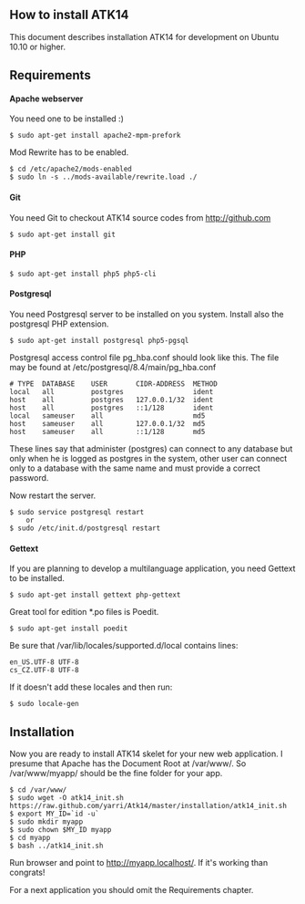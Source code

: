 How to install ATK14
--------------------

This document describes installation ATK14 for development on Ubuntu 10.10 or higher.

## Requirements

#### Apache webserver

You need one to be installed :)


    $ sudo apt-get install apache2-mpm-prefork


Mod Rewrite has to be enabled.

    $ cd /etc/apache2/mods-enabled
    $ sudo ln -s ../mods-available/rewrite.load ./

#### Git

You need Git to checkout ATK14 source codes from http://github.com

    $ sudo apt-get install git

#### PHP

    $ sudo apt-get install php5 php5-cli

#### Postgresql

You need Postgresql server to be installed on you system. Install also the postgresql PHP extension.

    $ sudo apt-get install postgresql php5-pgsql

Postgresql access control file pg_hba.conf should look like this. The file may be found at /etc/postgresql/8.4/main/pg_hba.conf

    # TYPE  DATABASE    USER       CIDR-ADDRESS  METHOD
    local   all         postgres                 ident
    host    all         postgres   127.0.0.1/32  ident
    host    all         postgres   ::1/128       ident
    local   sameuser    all                      md5
    host    sameuser    all        127.0.0.1/32  md5
    host    sameuser    all        ::1/128       md5

These lines say that administer (postgres) can connect to any database but only when he is logged as postgres in the system, other user can connect only to a database with the same name and must provide a correct password.

Now restart the server.

    $ sudo service postgresql restart
		or
    $ sudo /etc/init.d/postgresql restart

#### Gettext

If you are planning to develop a multilanguage application, you need Gettext to be installed.

    $ sudo apt-get install gettext php-gettext

Great tool for edition *.po files is Poedit.

    $ sudo apt-get install poedit

Be sure that /var/lib/locales/supported.d/local contains lines:

    en_US.UTF-8 UTF-8
    cs_CZ.UTF-8 UTF-8

If it doesn't add these locales and then run:

    $ sudo locale-gen

## Installation

Now you are ready to install ATK14 skelet for your new web application. I presume that Apache has the Document Root at /var/www/. So /var/www/myapp/ should be the fine folder for your app.

    $ cd /var/www/
    $ sudo wget -O atk14_init.sh https://raw.github.com/yarri/Atk14/master/installation/atk14_init.sh
    $ export MY_ID=`id -u`
    $ sudo mkdir myapp
    $ sudo chown $MY_ID myapp
    $ cd myapp
    $ bash ../atk14_init.sh

Run browser and point to http://myapp.localhost/. If it's working than congrats!

For a next application you should omit the Requirements chapter.
